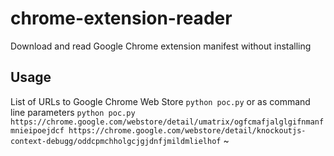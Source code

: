 # chrome-extension-reader
Download and read Google Chrome extension manifest without installing

## Usage
List of URLs to Google Chrome Web Store
`python poc.py`
or as command line parameters
`python poc.py https://chrome.google.com/webstore/detail/umatrix/ogfcmafjalglgifnmanfmnieipoejdcf https://chrome.google.com/webstore/detail/knockoutjs-context-debugg/oddcpmchholgcjgjdnfjmildmlielhof`
~                           
